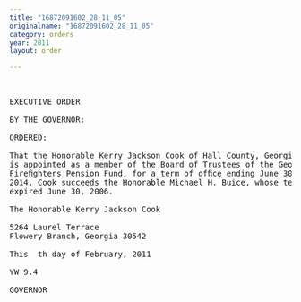 ```yaml
---
title: "16872091602_28_11_05"
originalname: "16872091602_28_11_05"
category: orders
year: 2011
layout: order

---
```

<pre>
 

EXECUTIVE ORDER

BY THE GOVERNOR:

ORDERED:

That the Honorable Kerry Jackson Cook of Hall County, Georgia,
is appointed as a member of the Board of Trustees of the Georgia
Fireﬁghters Pension Fund, for a term of ofﬁce ending June 30,
2014. Cook succeeds the Honorable Michael H. Buice, whose term
expired June 30, 2006.

The Honorable Kerry Jackson Cook

5264 Laurel Terrace
Flowery Branch, Georgia 30542

This  th day of February, 2011

YW 9.4

GOVERNOR

</pre>
